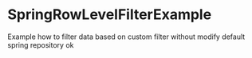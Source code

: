 # SpringRowLevelFilterExample
Example how to filter data based on custom filter without modify default spring repository
ok
